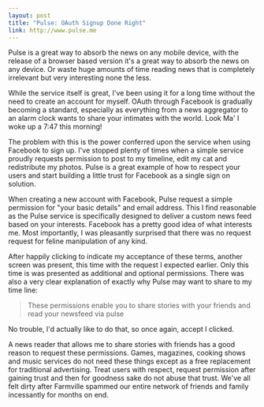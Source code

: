 ```yaml
---
layout: post
title: "Pulse: OAuth Signup Done Right"
link: http://www.pulse.me
---
```

Pulse is a great way to absorb the news on any mobile device, with the release of a browser based version it's a great way to absorb the news on any device. Or waste huge amounts of time reading news that is completely irrelevant but very interesting none the less.

While the service itself is great, I've been using it for a long time without the need to create an account for myself. OAuth through Facebook is gradually becoming a standard, especially as everything from a news aggregator to an alarm clock wants to share your intimates with the world. Look Ma' I woke up a 7:47 this morning!

The problem with this is the power conferred upon the service when using Facebook to sign up. I've stopped plenty of times when a simple service proudly requests permission to post to my timeline, edit my cat and redistribute my photos. Pulse is a great example of how to respect your users and start building a little trust for Facebook as a single sign on solution.

When creating a new account with Facebook, Pulse request a simple permission for "your basic details" and email address. This I find reasonable as the Pulse service is specifically designed to deliver a custom news feed based on your interests. Facebook has a pretty good idea of what interests me. Most importantly, I was pleasantly surprised that there was no request request for feline manipulation of any kind.

After happily clicking to indicate my acceptance of these terms, another screen was present, this time with the request I expected earlier. Only this time is was presented as additional and optional permissions. There was also a very clear explanation of exactly why Pulse may want to share to my time line:

> These permissions enable you to share stories with your friends and read your newsfeed via pulse

No trouble, I'd actually like to do that, so once again, accept I clicked.

A news reader that allows me to share stories with friends has a good reason to request these permissions. Games, magazines, cooking shows and music services do not need these things except as a free replacement for traditional advertising. Treat users with respect, request permission after gaining trust and then for goodness sake do not abuse that trust. We've all felt dirty after Farmville spammed our entire network of friends and family incessantly for months on end.
